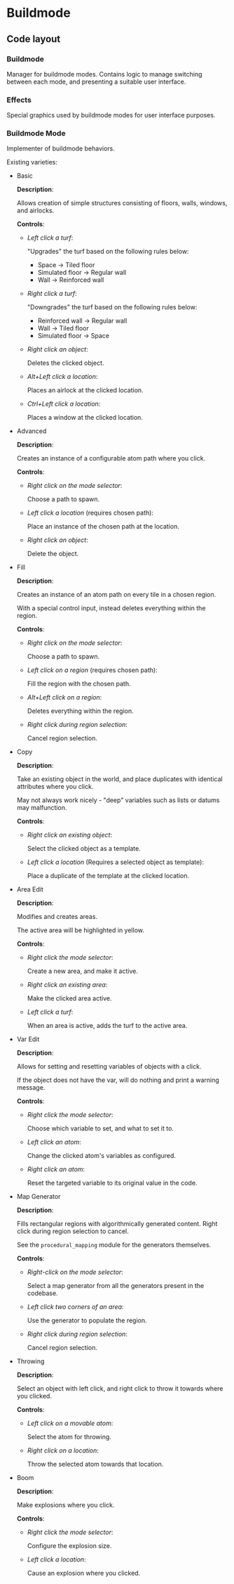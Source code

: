 # Buildmode

## Code layout

### Buildmode

Manager for buildmode modes. Contains logic to manage switching between each mode, and presenting a suitable user interface.

### Effects

Special graphics used by buildmode modes for user interface purposes.

### Buildmode Mode

Implementer of buildmode behaviors.

Existing varieties:

- Basic

  **Description**:

  Allows creation of simple structures consisting of floors, walls, windows, and airlocks.

  **Controls**:
  - _Left click a turf_:

    "Upgrades" the turf based on the following rules below:
    - Space -> Tiled floor
    - Simulated floor -> Regular wall
    - Wall -> Reinforced wall

  - _Right click a turf_:

    "Downgrades" the turf based on the following rules below:
    - Reinforced wall -> Regular wall
    - Wall -> Tiled floor
    - Simulated floor -> Space

  - _Right click an object_:

    Deletes the clicked object.

  - _Alt+Left click a location_:

    Places an airlock at the clicked location.

  - _Ctrl+Left click a location_:

    Places a window at the clicked location.

- Advanced

  **Description**:

  Creates an instance of a configurable atom path where you click.

  **Controls**:
  - _Right click on the mode selector_:

    Choose a path to spawn.

  - _Left click a location_ (requires chosen path):

    Place an instance of the chosen path at the location.

  - _Right click an object_:

    Delete the object.

- Fill

  **Description**:

  Creates an instance of an atom path on every tile in a chosen region.

  With a special control input, instead deletes everything within the region.

  **Controls**:
  - _Right click on the mode selector_:

    Choose a path to spawn.

  - _Left click on a region_ (requires chosen path):

    Fill the region with the chosen path.

  - _Alt+Left click on a region_:

    Deletes everything within the region.

  - _Right click during region selection_:

    Cancel region selection.

- Copy

  **Description**:

  Take an existing object in the world, and place duplicates with identical attributes where you click.

  May not always work nicely - "deep" variables such as lists or datums may malfunction.

  **Controls**:
  - _Right click an existing object_:

    Select the clicked object as a template.

  - _Left click a location_ (Requires a selected object as template):

    Place a duplicate of the template at the clicked location.

- Area Edit

  **Description**:

  Modifies and creates areas.

  The active area will be highlighted in yellow.

  **Controls**:
  - _Right click the mode selector_:

    Create a new area, and make it active.

  - _Right click an existing area_:

    Make the clicked area active.

  - _Left click a turf_:

    When an area is active, adds the turf to the active area.

- Var Edit

  **Description**:

  Allows for setting and resetting variables of objects with a click.

  If the object does not have the var, will do nothing and print a warning message.

  **Controls**:
  - _Right click the mode selector_:

    Choose which variable to set, and what to set it to.

  - _Left click an atom_:

    Change the clicked atom's variables as configured.

  - _Right click an atom_:

    Reset the targeted variable to its original value in the code.

- Map Generator

  **Description**:

  Fills rectangular regions with algorithmically generated content. Right click during region selection to cancel.

  See the `procedural_mapping` module for the generators themselves.

  **Controls**:
  - _Right-click on the mode selector_:

    Select a map generator from all the generators present in the codebase.

  - _Left click two corners of an area_:

    Use the generator to populate the region.

  - _Right click during region selection_:

    Cancel region selection.

- Throwing

  **Description**:

  Select an object with left click, and right click to throw it towards where you clicked.

  **Controls**:
  - _Left click on a movable atom_:

    Select the atom for throwing.

  - _Right click on a location_:

    Throw the selected atom towards that location.

- Boom

  **Description**:

  Make explosions where you click.

  **Controls**:
  - _Right click the mode selector_:

    Configure the explosion size.

  - _Left click a location_:

    Cause an explosion where you clicked.
